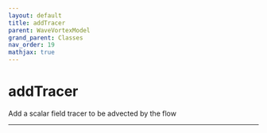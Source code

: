 ```yaml
---
layout: default
title: addTracer
parent: WaveVortexModel
grand_parent: Classes
nav_order: 19
mathjax: true
---
```


#  addTracer

Add a scalar field tracer to be advected by the flow


---

